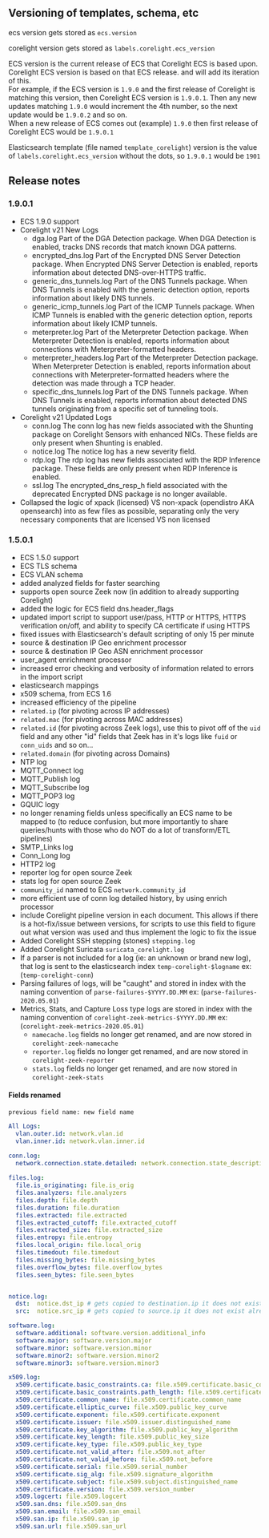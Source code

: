## Versioning of templates, schema, etc
ecs version gets stored as `ecs.version`

corelight version gets stored as `labels.corelight.ecs_version`

ECS version is the current release of ECS that Corelight ECS is based upon.  
Corelight ECS version is based on that ECS release. and will add its iteration of this.  
For example, if the ECS version is `1.9.0` and the first release of Corelight is matching this version, then Corelight ECS version is `1.9.0.1`. Then any new updates matching `1.9.0` would increment the 4th number, so the next update would be `1.9.0.2` and so on.  
When a new release of ECS comes out (example) `1.9.0` then first release of Corelight ECS would be `1.9.0.1`

Elasticsearch template (file named `template_corelight`) version is the value of `labels.corelight.ecs_version` without the dots, so `1.9.0.1` would be `1901`

## Release notes

### 1.9.0.1
- ECS 1.9.0 support
- Corelight v21 New Logs
    - dga.log
        Part of the DGA Detection package. When DGA Detection is enabled, tracks DNS records that match known DGA patterns.
    - encrypted_dns.log
        Part of the Encrypted DNS Server Detection package. When Encrypted DNS Server Detection is enabled, reports information about detected DNS-over-HTTPS traffic.
    - generic_dns_tunnels.log
        Part of the DNS Tunnels package. When DNS Tunnels is enabled with the generic detection option, reports information about likely DNS tunnels.
    - generic_icmp_tunnels.log
        Part of the ICMP Tunnels package. When ICMP Tunnels is enabled with the generic detection option, reports information about likely ICMP tunnels.
    - meterpreter.log
        Part of the Meterpreter Detection package. When Meterpreter Detection is enabled, reports information about connections with Meterpreter-formatted headers.
    - meterpreter_headers.log
        Part of the Meterpreter Detection package. When Meterpreter Detection is enabled, reports information about connections with Meterpreter-formatted headers where the detection was made through a TCP header.
    - specific_dns_tunnels.log
        Part of the DNS Tunnels package. When DNS Tunnels is enabled, reports information about detected DNS tunnels originating from a specific set of tunneling tools.
- Corelight v21 Updated Logs
    - conn.log
        The conn log has new fields associated with the Shunting package on Corelight Sensors with enhanced NICs. These fields are only present when Shunting is enabled.
    - notice.log
        The notice log has a new severity field.
    - rdp.log
        The rdp log has new fields associated with the RDP Inference package. These fields are only present when RDP Inference is enabled.
    - ssl.log
        The encrypted_dns_resp_h field associated with the deprecated Encrypted DNS package is no longer available.
- Collapsed the logic of xpack (licensed) VS non-xpack (opendistro AKA opensearch) into as few files as possible, separating only the very necessary components that are licensed VS non licensed



### 1.5.0.1
- ECS 1.5.0 support
- ECS TLS schema
- ECS VLAN schema
- added analyzed fields for faster searching
- supports open source Zeek now (in addition to already supporting Corelight)
- added the logic for ECS field dns.header_flags
- updated import script to support user/pass, HTTP or HTTPS, HTTPS verification on/off, and ability to specify CA certificate if using HTTPS
- fixed issues with Elasticsearch's default scripting of only 15 per minute
- source & destination IP Geo enrichment processor
- source & destination IP Geo ASN enrichment processor
- user_agent enrichment processor
- increased error checking and verbosity of information related to errors in the import script
- elasticsearch mappings
- x509 schema, from ECS 1.6 
- increased efficiency of the pipeline
- `related.ip` (for pivoting across IP addresses)
- `related.mac` (for pivoting across MAC addresses) 
- `related.id` (for pivoting across Zeek logs), use this to pivot off of the `uid` field and any other "id" fields that Zeek has in it's logs like `fuid` or `conn_uids` and so on...
- `related.domain` (for pivoting across Domains)
- NTP log
- MQTT_Connect log
- MQTT_Publish log
- MQTT_Subscribe log
- MQTT_POP3 log
- GQUIC logy
- no longer renaming fields unless specifically an ECS name to be mapped to (to reduce confusion, but more importantly to share queries/hunts with those who do NOT do a lot of transform/ETL pipelines)
- SMTP_Links log
- Conn_Long log
- HTTP2 log
- reporter log for open source Zeek
- stats log for open source Zeek
- `community_id` named to ECS `network.community_id`
- more efficient use of conn log detailed history, by using enrich processor
- include Corelight pipeline version in each document. This allows if there is a hot-fix/issue between versions, for scripts to use this field to figure out what version was used and thus implement the logic to fix the issue
- Added Corelight SSH stepping (stones) `stepping.log`
- Added Corelight Suricata `suricata_corelight.log`
- If a parser is not included for a log (ie: an unknown or brand new log), that log is sent to the elasticsearch index `temp-corelight-$logname` ex: (`temp-corelight-conn`)
- Parsing failures of logs, will be "caught" and stored in index with the naming convention of `parse-failures-$YYYY.DD.MM` ex: (`parse-failures-2020.05.01`)
- Metrics, Stats, and Capture Loss type logs are stored in index with the naming convention of `corelight-zeek-metrics-$YYYY.DD.MM` ex: (`corelight-zeek-metrics-2020.05.01`)
    - `namecache.log` fields no longer get renamed, and are now stored in `corelight-zeek-namecache`
    - `reporter.log` fields no longer get renamed, and are now stored in `corelight-zeek-reporter`
    - `stats.log` fields no longer get renamed, and are now stored in `corelight-zeek-stats`
#### Fields renamed
`previous field name: new field name` 
```yaml
All Logs:
  vlan.outer.id: network.vlan.id
  vlan.inner.id: network.vlan.inner.id

conn.log:
  network.connection.state.detailed: network.connection.state_description    
    
files.log:
  file.is_originating: file.is_orig
  files.analyzers: file.analyzers
  files.depth: file.depth
  files.duration: file.duration
  files.extracted: file.extracted
  files.extracted_cutoff: file.extracted_cutoff
  files.extracted_size: file.extracted_size
  files.entropy: file.entropy
  files.local_origin: file.local_orig
  files.timedout: file.timedout
  files.missing_bytes: file.missing_bytes
  files.overflow_bytes: file.overflow_bytes
  files.seen_bytes: file.seen_bytes


notice.log:
  dst:  notice.dst_ip # gets copied to destination.ip it does not exist already from `id.resp_h`
  src:  notice.src_ip # gets copied to source.ip it does not exist already from `id.orig_h`

software.log:
  software.additional: software.version.additional_info
  software.major: software.version.major
  software.minor: software.version.minor
  software.minor2: software.version.minor2
  software.minor3: software.version.minor3

x509.log:
  x509.certificate.basic_constraints.ca: file.x509.certificate.basic_constraints.ca
  x509.certificate.basic_constraints.path_length: file.x509.certificate.basic_constraints.path_length
  x509.certificate.common_name: file.x509.certificate.common_name
  x509.certificate.elliptic_curve: file.x509.public_key_curve
  x509.certificate.exponent: file.x509.certificate.exponent
  x509.certificate.issuer: file.x509.issuer.distinguished_name
  x509.certificate.key_algorithm: file.x509.public_key_algorithm
  x509.certificate.key_length: file.x509.public_key_size
  x509.certificate.key_type: file.x509.public_key_type
  x509.certificate.not_valid_after: file.x509.not_after
  x509.certificate.not_valid_before: file.x509.not_before
  x509.certificate.serial: file.x509.serial_number
  x509.certificate.sig_alg: file.x509.signature_algorithm
  x509.certificate.subject: file.x509.subject.distinguished_name
  x509.certificate.version: file.x509.version_number
  x509.logcert: file.x509.logcert
  x509.san.dns: file.x509.san_dns
  x509.san.email: file.x509.san_email
  x509.san.ip: file.x509.san_ip
  x509.san.url: file.x509.san_url
```